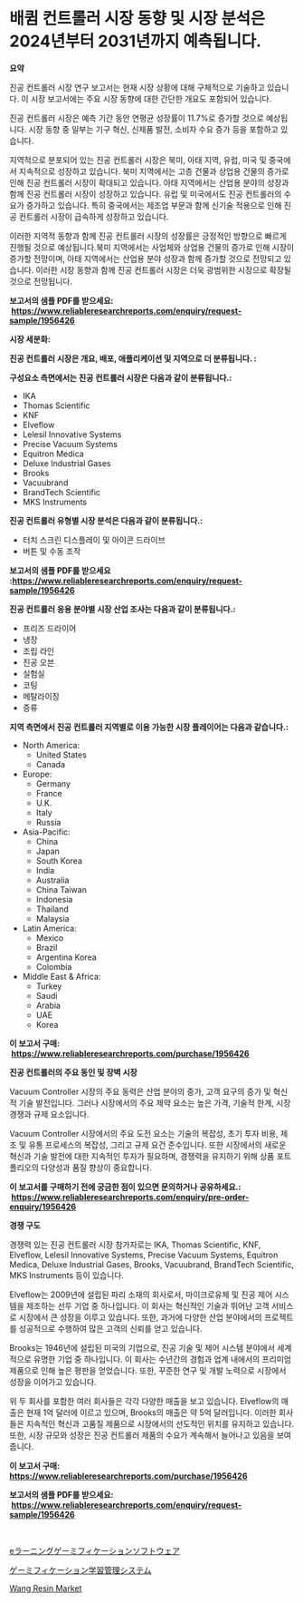 <p><h1>배큄 컨트롤러 시장 동향 및 시장 분석은 2024년부터 2031년까지 예측됩니다.</h1></p><p><strong>요약</strong></p>
<p><p>진공 컨트롤러 시장 연구 보고서는 현재 시장 상황에 대해 구체적으로 기술하고 있습니다. 이 시장 보고서에는 주요 시장 동향에 대한 간단한 개요도 포함되어 있습니다. </p><p>진공 컨트롤러 시장은 예측 기간 동안 연평균 성장률이 11.7%로 증가할 것으로 예상됩니다. 시장 동향 중 일부는 기구 혁신, 신제품 발전, 소비자 수요 증가 등을 포함하고 있습니다.</p><p>지역적으로 분포되어 있는 진공 컨트롤러 시장은 북미, 아태 지역, 유럽, 미국 및 중국에서 지속적으로 성장하고 있습니다. 북미 지역에서는 고층 건물과 상업용 건물의 증가로 인해 진공 컨트롤러 시장이 확대되고 있습니다. 아태 지역에서는 산업용 분야의 성장과 함께 진공 컨트롤러 시장이 성장하고 있습니다. 유럽 및 미국에서도 진공 컨트롤러의 수요가 증가하고 있습니다. 특히 중국에서는 제조업 부문과 함께 신기술 적용으로 인해 진공 컨트롤러 시장이 급속하게 성장하고 있습니다.</p><p>이러한 지역적 동향과 함께 진공 컨트롤러 시장의 성장률은 긍정적인 방향으로 빠르게 진행될 것으로 예상됩니다.북미 지역에서는 사업체와 상업용 건물의 증가로 인해 시장이 증가할 전망이며, 아태 지역에서는 산업용 분야 성장과 함께 증가할 것으로 전망되고 있습니다. 이러한 시장 동향과 함께 진공 컨트롤러 시장은 더욱 광범위한 시장으로 확장될 것으로 전망됩니다.</p></p>
<p><strong>보고서의 샘플 PDF를 받으세요: &nbsp;<a href="https://www.reliableresearchreports.com/enquiry/request-sample/1956426">https://www.reliableresearchreports.com/enquiry/request-sample/1956426</a></strong></p>
<p><strong>시장 세분화:</strong></p>
<p><strong> 진공 컨트롤러 시장은 개요, 배포, 애플리케이션 및 지역으로 더 분류됩니다. :</strong></p>
<p><strong>구성요소 측면에서는 진공 컨트롤러 시장은 다음과 같이 분류됩니다.:</strong></p>
<p><ul><li>IKA</li><li>Thomas Scientific</li><li>KNF</li><li>Elveflow</li><li>Lelesil Innovative Systems</li><li>Precise Vacuum Systems</li><li>Equitron Medica</li><li>Deluxe Industrial Gases</li><li>Brooks</li><li>Vacuubrand</li><li>BrandTech Scientific</li><li>MKS Instruments</li></ul></p>
<p><strong> 진공 컨트롤러 유형별 시장 분석은 다음과 같이 분류됩니다.:</strong></p>
<p><ul><li>터치 스크린 디스플레이 및 아이콘 드라이브</li><li>버튼 및 수동 조작</li></ul></p>
<p><strong>보고서의 샘플 PDF를 받으세요 :<a href="https://www.reliableresearchreports.com/enquiry/request-sample/1956426">https://www.reliableresearchreports.com/enquiry/request-sample/1956426</a></strong></p>
<p><strong> 진공 컨트롤러 응용 분야별 시장 산업 조사는 다음과 같이 분류됩니다.:</strong></p>
<p><ul><li>프리즈 드라이어</li><li>냉장</li><li>조립 라인</li><li>진공 오븐</li><li>실험실</li><li>코팅</li><li>메탈라이징</li><li>증류</li></ul></p>
<p><strong>지역 측면에서 진공 컨트롤러 지역별로 이용 가능한 시장 플레이어는 다음과 같습니다.:</strong></p>
<p><ul>
    <li>
        North America:
        <ul>
            <li>United States</li>
            <li>Canada</li>
        </ul>
    </li>
    <li>
        Europe:
        <ul>
            <li>Germany</li>
            <li>France</li>
            <li>U.K.</li>
            <li>Italy</li>
            <li>Russia</li>
        </ul>
    </li>
    <li>
        Asia-Pacific:
        <ul>
            <li>China</li>
            <li>Japan</li>
            <li>South Korea</li>
            <li>India</li>
            <li>Australia</li>
            <li>China Taiwan</li>
            <li>Indonesia</li>
            <li>Thailand</li>
            <li>Malaysia</li>
        </ul>
    </li>
    <li>
        Latin America:
        <ul>
            <li>Mexico</li>
            <li>Brazil</li>
            <li>Argentina Korea</li>
            <li>Colombia</li>
        </ul>
    </li>
    <li>
        Middle East & Africa:
        <ul>
            <li>Turkey</li>
            <li>Saudi</li>
            <li>Arabia</li>
            <li>UAE</li>
            <li>Korea</li>
        </ul>
    </li>
    </ul></p>
<p><strong>이 보고서 구매: &nbsp;<a href="https://www.reliableresearchreports.com/purchase/1956426">https://www.reliableresearchreports.com/purchase/1956426</a></strong></p>
<p><strong>진공 컨트롤러의 주요 동인 및 장벽 시장</strong></p>
<p><p>Vacuum Controller 시장의 주요 동력은 산업 분야의 증가, 고객 요구의 증가 및 혁신적 기술 발전입니다. 그러나 시장에서의 주요 제약 요소는 높은 가격, 기술적 한계, 시장 경쟁과 규제 요소입니다.</p><p>Vacuum Controller 시장에서의 주요 도전 요소는 기술의 복잡성, 초기 투자 비용, 제조 및 유통 프로세스의 복잡성, 그리고 규제 요건 준수입니다. 또한 시장에서의 새로운 혁신과 기술 발전에 대한 지속적인 투자가 필요하며, 경쟁력을 유지하기 위해 상품 포트폴리오의 다양성과 품질 향상이 중요합니다.</p></p>
<p><strong>이 보고서를 구매하기 전에 궁금한 점이 있으면 문의하거나 공유하세요.: &nbsp;<a href="https://www.reliableresearchreports.com/enquiry/pre-order-enquiry/1956426">https://www.reliableresearchreports.com/enquiry/pre-order-enquiry/1956426</a></strong></p>
<p><strong>경쟁 구도</strong></p>
<p><p>경쟁력 있는 진공 컨트롤러 시장 참가자로는 IKA, Thomas Scientific, KNF, Elveflow, Lelesil Innovative Systems, Precise Vacuum Systems, Equitron Medica, Deluxe Industrial Gases, Brooks, Vacuubrand, BrandTech Scientific, MKS Instruments 등이 있습니다.</p><p>Elveflow는 2009년에 설립된 파리 소재의 회사로서, 마이크로유체 및 진공 제어 시스템을 제조하는 선두 기업 중 하나입니다. 이 회사는 혁신적인 기술과 뛰어난 고객 서비스로 시장에서 큰 성장을 이루고 있습니다. 또한, 과거에 다양한 산업 분야에서의 프로젝트를 성공적으로 수행하여 많은 고객의 신뢰를 얻고 있습니다.</p><p>Brooks는 1946년에 설립된 미국의 기업으로, 진공 기술 및 제어 시스템 분야에서 세계적으로 유명한 기업 중 하나입니다. 이 회사는 수년간의 경험과 업계 내에서의 프리미엄 제품으로 인해 높은 평판을 얻었습니다. 또한, 꾸준한 연구 및 개발 노력으로 시장에서 성장을 이어가고 있습니다.</p><p>위 두 회사를 포함한 여러 회사들은 각각 다양한 매출을 보고 있습니다. Elveflow의 매출은 현재 1억 달러에 이르고 있으며, Brooks의 매출은 약 5억 달러입니다. 이러한 회사들은 지속적인 혁신과 고품질 제품으로 시장에서의 선도적인 위치를 유지하고 있습니다. 또한, 시장 규모와 성장은 진공 컨트롤러 제품의 수요가 계속해서 늘어나고 있음을 보여줍니다.</p></p>
<p><strong>이 보고서 구매: &nbsp; <a href="https://www.reliableresearchreports.com/purchase/1956426">https://www.reliableresearchreports.com/purchase/1956426</a></strong></p>
<p><strong>보고서의 샘플 PDF를 받으세요: &nbsp;<a href="https://www.reliableresearchreports.com/enquiry/request-sample/1956426">https://www.reliableresearchreports.com/enquiry/request-sample/1956426</a></strong><strong></strong></p>
<p>&nbsp;</p>
<p><p><a href="https://github.com/RodHoppe07/Market-Research-Report-List-1/blob/main/642102512553.md">eラーニングゲーミフィケーションソフトウェア</a></p><p><a href="https://github.com/laurenreichert/Market-Research-Report-List-1/blob/main/285747212552.md">ゲーミフィケーション学習管理システム</a></p><p><a href="https://gratis-rainforest-2ca.notion.site/Wang-Resin-Market-Research-Report-Reveals-The-Latest-Trends-And-Opportunities-of-this-Market-for-Per-f6b59f81a8c949508465e1d2a70c64f2">Wang Resin Market</a></p></p>